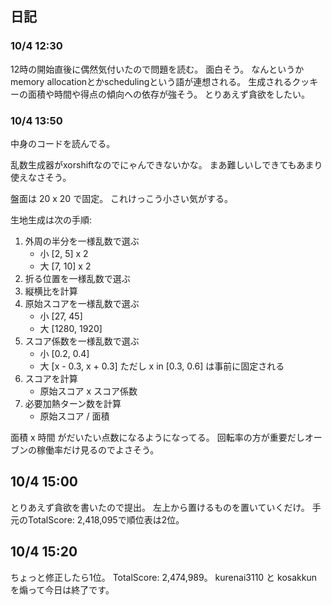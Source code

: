 ## 日記

### 10/4 12:30

12時の開始直後に偶然気付いたので問題を読む。
面白そう。
なんというかmemory allocationとかschedulingという語が連想される。
生成されるクッキーの面積や時間や得点の傾向への依存が強そう。
とりあえず貪欲をしたい。

### 10/4 13:50

中身のコードを読んでる。

乱数生成器がxorshiftなのでにゃんできないかな。
まあ難しいしできてもあまり使えなさそう。

盤面は 20 x 20 で固定。
これけっこう小さい気がする。

生地生成は次の手順:

1.  外周の半分を一様乱数で選ぶ
    -   小 [2, 5] x 2
    -   大 [7, 10] x 2
1.  折る位置を一様乱数で選ぶ
1.  縦横比を計算
1.  原始スコアを一様乱数で選ぶ
    -   小 [27, 45]
    -   大 [1280, 1920]
1.  スコア係数を一様乱数で選ぶ
    -   小 [0.2, 0.4]
    -   大 [x - 0.3, x + 0.3] ただし x in [0.3, 0.6] は事前に固定される
1.  スコアを計算
    -   原始スコア x スコア係数
1.  必要加熱ターン数を計算
    -   原始スコア / 面積

面積 x 時間 がだいたい点数になるようになってる。
回転率の方が重要だしオーブンの稼働率だけ見るのでよさそう。

## 10/4 15:00

とりあえず貪欲を書いたので提出。
左上から置けるものを置いていくだけ。
手元のTotalScore: 2,418,095で順位表は2位。

## 10/4 15:20

ちょっと修正したら1位。
TotalScore: 2,474,989。
kurenai3110 と kosakkun を煽って今日は終了です。
